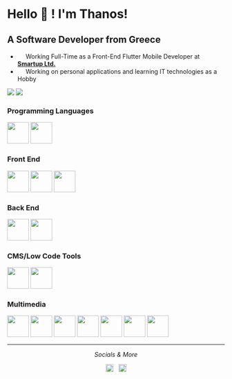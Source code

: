 # Hello 👋 ! I'm Thanos!

## A Software Developer from Greece

- <img src="https://user-images.githubusercontent.com/48293545/158476598-45e6f37d-75b5-4d35-8e69-3fb5d9d04cd4.gif" height="15"> Working Full-Time as a Front-End Flutter Mobile Developer at **[Smartup Ltd.](https://smartupweb.com/)**
- <img src="https://user-images.githubusercontent.com/65610526/174790440-c608be4d-24e4-4030-b002-c4dca26d4ac8.gif" height="15"> Working on personal applications and learning IT technologies as a Hobby

<img src= "https://github-readme-stats.vercel.app/api?username=AthanasiosPapazoglou&&show_icons=true&theme=dracula">
<img src= "https://github-readme-stats.vercel.app/api/top-langs/?username=AthanasiosPapazoglou&&show_icons=true&layout=compact&theme=dracula">

### Programming Languages
<img src= "https://user-images.githubusercontent.com/65610526/139871811-4897cda6-d57d-45e7-88ef-8990abf029cc.png" width="50" height="50">  <img src= "https://user-images.githubusercontent.com/65610526/139871591-ee4662f1-cb95-4fb4-bbfe-04aed8cd36cb.png" width="50" height="50">

### Front End
<img src= "https://user-images.githubusercontent.com/65610526/139874025-f7ee04c1-f19b-4e39-bcad-4ac2362b448d.png" width="50" height="50"> <img src="https://user-images.githubusercontent.com/65610526/139874238-b5293fd6-13f7-45cf-80b9-48046ed663e4.png" width="50" height="50"> <img src="https://user-images.githubusercontent.com/65610526/139874429-7ffb71eb-2022-4974-bae6-e9e2b0905cac.png" width="50" height="50">

### Back End
<img src= "https://user-images.githubusercontent.com/65610526/139875389-c92c72de-7373-481a-9114-da000160bfa7.png" width="50" height="50"> <img src= "https://user-images.githubusercontent.com/65610526/140563676-c228af2a-a388-4bf5-8fb9-540c0cd2f839.png" width="50" height="50">

### CMS/Low Code Tools
<img src= "https://user-images.githubusercontent.com/65610526/168073844-0f75ffde-8c1d-4800-a989-5311b27d80b0.jpeg" width="50" height="50"> <img src= "https://user-images.githubusercontent.com/65610526/168075712-a4fa0e84-d8f9-41ac-9db6-d8b85e4751d7.png" width="50" height="50">

### Multimedia
<img src= "https://user-images.githubusercontent.com/65610526/139876896-29741272-b9bd-4fe4-8952-84d50590b54c.png" width="50" height="50"> <img src="https://user-images.githubusercontent.com/65610526/139877051-6d76a047-bd19-4a45-9f90-97a865ce49fc.png" width="50" height="50"> <img src="https://user-images.githubusercontent.com/65610526/139877281-3daa3321-78dd-4904-a8aa-adf0f11baf79.png" width="50" height="50"> <img src="https://user-images.githubusercontent.com/65610526/139877492-7bd1b514-4e56-4ba3-b360-3f9fd4b46bc9.png" width="50" height="50"> <img src="https://user-images.githubusercontent.com/65610526/139877689-e4d1483d-6c2a-452c-a23d-4d86c17b2352.png" width="50" height="50"> <img src="https://user-images.githubusercontent.com/65610526/154285809-8a9a3532-afc9-47aa-8189-a2b7ed38a60b.png" width="50" height="50"> <img src="https://user-images.githubusercontent.com/65610526/154286314-8a2691e6-fa72-4c0e-af8e-95e48815b31d.png" width="50" height="50">

---

<p align="center">
  <i> Socials & More </i>

<p align="center">
    <a href="https://www.linkedin.com/in/athanasios-papazoglou-89706b192/" alt="LinkedIn"><img src="https://user-images.githubusercontent.com/48293545/158461410-b3eac57a-095f-4cc8-8fa4-917542d71f39.svg" height="18"></a> 	&nbsp;
    <a href="https://www.instagram.com/thanos_papazoglou_/" alt="My site"><img src="https://user-images.githubusercontent.com/48293545/158462420-85ff7278-8241-4015-a941-9acd1ec5475b.svg" height="18"></a>
  </p>









<!--&theme=THEME_NAME-->
<!--&&show_icons=true&title_color=ffffff&icon_color=bb2acf&text_color=daf7dc&bg_color=191919-->

<!--
**AthanasiosPapazoglou/AthanasiosPapazoglou** is a ✨ _special_ ✨ repository because its `README.md` (this file) appears on your GitHub profile.

Here are some ideas to get you started:

- 🔭 I’m currently working on ...
- 🌱 I’m currently learning ...
- 👯 I’m looking to collaborate on ...
- 🤔 I’m looking for help with ...
- 💬 Ask me about ...
- 📫 How to reach me: ...
- 😄 Pronouns: ...
- ⚡ Fun fact: ...
-->
